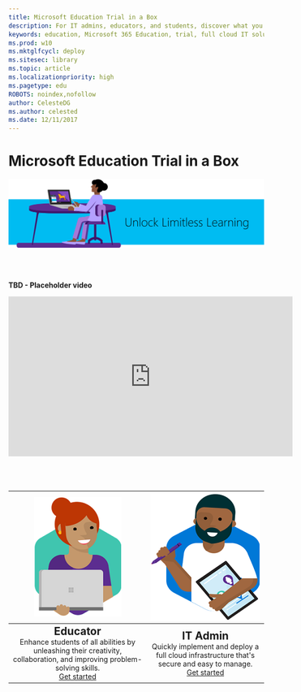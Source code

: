 ```yaml
---
title: Microsoft Education Trial in a Box
description: For IT admins, educators, and students, discover what you can do with Microsoft 365 Education. Try it out with our Trial in a Box program. 
keywords: education, Microsoft 365 Education, trial, full cloud IT solution, school, deploy, setup, IT admin, educator, student, explore, Trial in a Box
ms.prod: w10
ms.mktglfcycl: deploy
ms.sitesec: library
ms.topic: article
ms.localizationpriority: high
ms.pagetype: edu
ROBOTS: noindex,nofollow
author: CelesteDG
ms.author: celested
ms.date: 12/11/2017
---
```


# Microsoft Education Trial in a Box

![Microsoft Education Trial in a Box - Unlock Limitless Learning](images/Unlock-Limitless-Learning.png)

</br>
</br>

**TBD - Placeholder video**
<center><iframe width="560" height="315" src="https://www.youtube-nocookie.com/embed/c7_3_MukBjQ?rel=0" frameborder="0" allow="autoplay; encrypted-media" allowfullscreen></iframe></center>

</br>
</br>
</br>

| ![Get started for Educators](images/teacher_rotated_resized.png) | ![Get started for IT Admins](images/itadmin_rotated_resized.png) |
| :---: | :---: | 
| <span style="font-size: 1.5em">**Educator**</span></br>Enhance students of all abilities by unleashing their creativity, collaboration, and improving problem-solving skills. </br>[Get started](educator-tib-get-started.md) | <span style="font-size: 1.5em">**IT Admin**</span></br>Quickly implement and deploy a full cloud infrastructure that's secure and easy to manage. </br> [Get started](itadmin-tib-get-started.md) |



